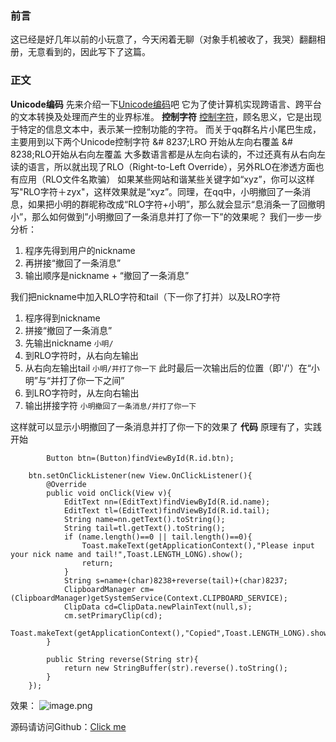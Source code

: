 ### 前言
这已经是好几年以前的小玩意了，今天闲着无聊（对象手机被收了，我哭）翻翻相册，无意看到的，因此写下了这篇。
### 正文
**Unicode编码**
先来介绍一下[Unicode编码](https://baike.baidu.com/item/Unicode/750500?fr=aladdin)吧
它为了使计算机实现跨语言、跨平台的文本转换及处理而产生的业界标准。
**控制字符**
[控制字符](https://baike.baidu.com/item/%E6%8E%A7%E5%88%B6%E5%AD%97%E7%AC%A6/6913704?fr=aladdin)，顾名思义，它是出现于特定的信息文本中，表示某一控制功能的字符。
而关于qq群名片小尾巴生成，主要用到以下两个Unicode控制字符
&# 8237;LRO‭ 开始从左向右覆盖
&# 8238;RLO开始从右向左覆盖 
大多数语言都是从左向右读的，不过还真有从右向左读的语言，所以就出现了RLO（Right-to-Left Override），另外RLO在渗透方面也有应用（RLO文件名欺骗）
如果某些网站和谐某些关键字如“xyz”，你可以这样写"RLO字符＋zyx"，这样效果就是“xyz”。同理，在qq中，小明撤回了一条消息，如果把小明的群昵称改成“RLO字符+小明”，那么就会显示“息消条一了回撤明小”，那么如何做到”小明撤回了一条消息并打了你一下”的效果呢？
我们一步一步分析：

1. 程序先得到用户的nickname
2. 再拼接“撤回了一条消息”
3. 输出顺序是nickname + “撤回了一条消息”

我们把nickname中加入RLO字符和tail（下一你了打并）以及LRO字符

1. 程序得到nickname
2. 拼接“撤回了一条消息”
3. 先输出nickname
`小明/`
4. 到RLO字符时，从右向左输出
5. 从右向左输出tail
`小明/并打了你一下`
此时最后一次输出后的位置（即'/'）在“小明”与“并打了你一下之间”
6. 到LRO字符时，从左向右输出
7. 输出拼接字符
`小明撤回了一条消息/并打了你一下`

这样就可以显示小明撤回了一条消息并打了你一下的效果了
**代码**
原理有了，实践开始


            Button btn=(Button)findViewById(R.id.btn);
		
		btn.setOnClickListener(new View.OnClickListener(){
			@Override
			public void onClick(View v){
				EditText nn=(EditText)findViewById(R.id.name);
				EditText tl=(EditText)findViewById(R.id.tail);
				String name=nn.getText().toString();
				String tail=tl.getText().toString();
				if (name.length()==0 || tail.length()==0){
					Toast.makeText(getApplicationContext(),"Please input your nick name and tail!",Toast.LENGTH_LONG).show();
					return;
				}
				String s=name+(char)8238+reverse(tail)+(char)8237;
				ClipboardManager cm=(ClipboardManager)getSystemService(Context.CLIPBOARD_SERVICE);
				ClipData cd=ClipData.newPlainText(null,s);
				cm.setPrimaryClip(cd);
				Toast.makeText(getApplicationContext(),"Copied",Toast.LENGTH_LONG).show();
			}
			
			public String reverse(String str){
				return new StringBuffer(str).reverse().toString();
			}
		});


效果：
![image.png](https://wx2.sbimg.cn/2020/06/21/image.png)

源码请访问Github：[Click me](https://github.com/7emotions/QQNicknameTail)